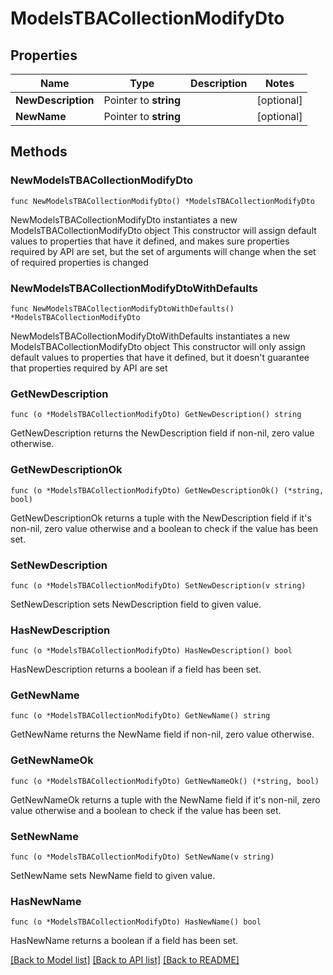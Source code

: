 # ModelsTBACollectionModifyDto

## Properties

Name | Type | Description | Notes
------------ | ------------- | ------------- | -------------
**NewDescription** | Pointer to **string** |  | [optional] 
**NewName** | Pointer to **string** |  | [optional] 

## Methods

### NewModelsTBACollectionModifyDto

`func NewModelsTBACollectionModifyDto() *ModelsTBACollectionModifyDto`

NewModelsTBACollectionModifyDto instantiates a new ModelsTBACollectionModifyDto object
This constructor will assign default values to properties that have it defined,
and makes sure properties required by API are set, but the set of arguments
will change when the set of required properties is changed

### NewModelsTBACollectionModifyDtoWithDefaults

`func NewModelsTBACollectionModifyDtoWithDefaults() *ModelsTBACollectionModifyDto`

NewModelsTBACollectionModifyDtoWithDefaults instantiates a new ModelsTBACollectionModifyDto object
This constructor will only assign default values to properties that have it defined,
but it doesn't guarantee that properties required by API are set

### GetNewDescription

`func (o *ModelsTBACollectionModifyDto) GetNewDescription() string`

GetNewDescription returns the NewDescription field if non-nil, zero value otherwise.

### GetNewDescriptionOk

`func (o *ModelsTBACollectionModifyDto) GetNewDescriptionOk() (*string, bool)`

GetNewDescriptionOk returns a tuple with the NewDescription field if it's non-nil, zero value otherwise
and a boolean to check if the value has been set.

### SetNewDescription

`func (o *ModelsTBACollectionModifyDto) SetNewDescription(v string)`

SetNewDescription sets NewDescription field to given value.

### HasNewDescription

`func (o *ModelsTBACollectionModifyDto) HasNewDescription() bool`

HasNewDescription returns a boolean if a field has been set.

### GetNewName

`func (o *ModelsTBACollectionModifyDto) GetNewName() string`

GetNewName returns the NewName field if non-nil, zero value otherwise.

### GetNewNameOk

`func (o *ModelsTBACollectionModifyDto) GetNewNameOk() (*string, bool)`

GetNewNameOk returns a tuple with the NewName field if it's non-nil, zero value otherwise
and a boolean to check if the value has been set.

### SetNewName

`func (o *ModelsTBACollectionModifyDto) SetNewName(v string)`

SetNewName sets NewName field to given value.

### HasNewName

`func (o *ModelsTBACollectionModifyDto) HasNewName() bool`

HasNewName returns a boolean if a field has been set.


[[Back to Model list]](../README.md#documentation-for-models) [[Back to API list]](../README.md#documentation-for-api-endpoints) [[Back to README]](../README.md)



